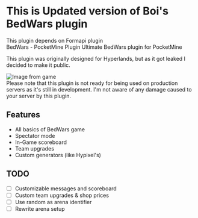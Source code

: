 # This is Updated version of Boi's BedWars plugin
   This plugin depends on Formapi plugin<br>
 BedWars - PocketMine Plugin
Ultimate BedWars plugin for PocketMine<br>

This plugin was originally designed for Hyperlands, but as it got leaked I decided to make it public.

![Image from game](https://i.imgur.com/X9zSs1u.png)</br>
Please note that this plugin is not ready for being used on production servers as it's still in development. I'm not aware of any damage caused to your server by this plugin.

## Features
- All basics of BedWars game
- Spectator mode
- In-Game scoreboard
- Team upgrades 
- Custom generators (like Hypixel's)

## TODO
- [ ] Customizable messages and scoreboard 
- [ ] Custom team upgrades & shop prices
- [ ] Use random as arena identifier
- [ ] Rewrite arena setup
